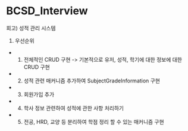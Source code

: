# BCSD_Interview
회고) 성적 관리 시스템

1. 우선순위
- 1. 전체적인 CRUD 구현 -> 기본적으로 유저, 성적, 학기에 대한 정보에 대한 CRUD 구현
- 2. 성적 관련 매커니즘 추가하여 SubjectGradeInformation 구현
- 3. 회원가입 추가
- 4. 학사 정보 관련하여 성적에 관한 사항 처리하기
- 5. 전공, HRD, 교양 등 분리하여 학점 정리 할 수 있는 매커니즘 구현